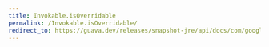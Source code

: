 ```yaml
---
title: Invokable.isOverridable
permalink: /Invokable.isOverridable/
redirect_to: https://guava.dev/releases/snapshot-jre/api/docs/com/google/common/reflect/Invokable.html#isOverridable--
---
```

